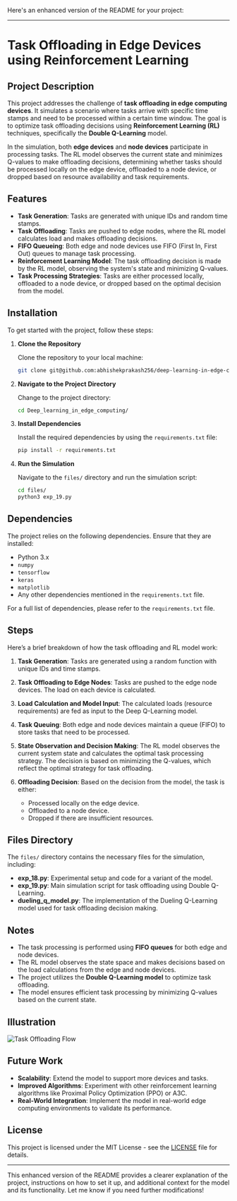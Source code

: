 Here's an enhanced version of the README for your project:

---

# Task Offloading in Edge Devices using Reinforcement Learning

## Project Description

This project addresses the challenge of **task offloading in edge computing devices**. It simulates a scenario where tasks arrive with specific time stamps and need to be processed within a certain time window. The goal is to optimize task offloading decisions using **Reinforcement Learning (RL)** techniques, specifically the **Double Q-Learning** model. 

In the simulation, both **edge devices** and **node devices** participate in processing tasks. The RL model observes the current state and minimizes Q-values to make offloading decisions, determining whether tasks should be processed locally on the edge device, offloaded to a node device, or dropped based on resource availability and task requirements.

## Features

- **Task Generation**: Tasks are generated with unique IDs and random time stamps.
- **Task Offloading**: Tasks are pushed to edge nodes, where the RL model calculates load and makes offloading decisions.
- **FIFO Queueing**: Both edge and node devices use FIFO (First In, First Out) queues to manage task processing.
- **Reinforcement Learning Model**: The task offloading decision is made by the RL model, observing the system's state and minimizing Q-values.
- **Task Processing Strategies**: Tasks are either processed locally, offloaded to a node device, or dropped based on the optimal decision from the model.

## Installation

To get started with the project, follow these steps:

1. **Clone the Repository**

   Clone the repository to your local machine:

   ```bash
   git clone git@github.com:abhishekprakash256/deep-learning-in-edge-computing.git
   ```

2. **Navigate to the Project Directory**

   Change to the project directory:

   ```bash
   cd Deep_learning_in_edge_computing/
   ```

3. **Install Dependencies**

   Install the required dependencies by using the `requirements.txt` file:

   ```bash
   pip install -r requirements.txt
   ```

4. **Run the Simulation**

   Navigate to the `files/` directory and run the simulation script:

   ```bash
   cd files/
   python3 exp_19.py
   ```

## Dependencies

The project relies on the following dependencies. Ensure that they are installed:

- Python 3.x
- `numpy`
- `tensorflow`
- `keras`
- `matplotlib`
- Any other dependencies mentioned in the `requirements.txt` file.

For a full list of dependencies, please refer to the `requirements.txt` file.

## Steps

Here’s a brief breakdown of how the task offloading and RL model work:

1. **Task Generation**: Tasks are generated using a random function with unique IDs and time stamps.
   
2. **Task Offloading to Edge Nodes**: Tasks are pushed to the edge node devices. The load on each device is calculated.

3. **Load Calculation and Model Input**: The calculated loads (resource requirements) are fed as input to the Deep Q-Learning model.

4. **Task Queuing**: Both edge and node devices maintain a queue (FIFO) to store tasks that need to be processed.

5. **State Observation and Decision Making**: The RL model observes the current system state and calculates the optimal task processing strategy. The decision is based on minimizing the Q-values, which reflect the optimal strategy for task offloading.

6. **Offloading Decision**: Based on the decision from the model, the task is either:
   - Processed locally on the edge device.
   - Offloaded to a node device.
   - Dropped if there are insufficient resources.

## Files Directory

The `files/` directory contains the necessary files for the simulation, including:

- **exp_18.py**: Experimental setup and code for a variant of the model.
- **exp_19.py**: Main simulation script for task offloading using Double Q-Learning.
- **dueling_q_model.py**: The implementation of the Dueling Q-Learning model used for task offloading decision making.

## Notes

- The task processing is performed using **FIFO queues** for both edge and node devices.
- The RL model observes the state space and makes decisions based on the load calculations from the edge and node devices.
- The project utilizes the **Double Q-Learning model** to optimize task offloading.
- The model ensures efficient task processing by minimizing Q-values based on the current state.

## Illustration

![Task Offloading Flow](path_to_your_image.png)

## Future Work

- **Scalability**: Extend the model to support more devices and tasks.
- **Improved Algorithms**: Experiment with other reinforcement learning algorithms like Proximal Policy Optimization (PPO) or A3C.
- **Real-World Integration**: Implement the model in real-world edge computing environments to validate its performance.

## License

This project is licensed under the MIT License - see the [LICENSE](LICENSE) file for details.

---

This enhanced version of the README provides a clearer explanation of the project, instructions on how to set it up, and additional context for the model and its functionality. Let me know if you need further modifications!
